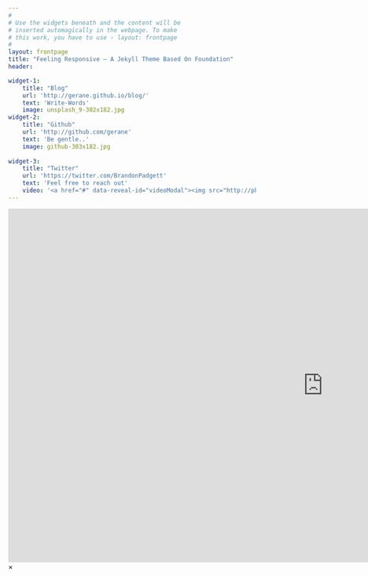 ```yaml
---
#
# Use the widgets beneath and the content will be
# inserted automagically in the webpage. To make
# this work, you have to use › layout: frontpage
#
layout: frontpage
title: "Feeling Responsive – A Jekyll Theme Based On Foundation"
header:

widget-1:
    title: "Blog"
    url: 'http://gerane.github.io/blog/'
    text: 'Write-Words'
    image: unsplash_9-302x182.jpg
widget-2:
    title: "Github"
    url: 'http://github.com/gerane'
    text: 'Be gentle..'
    image: github-303x182.jpg
    
widget-3:
    title: "Twitter"
    url: 'https://twitter.com/BrandonPadgett'
    text: 'Feel free to reach out'
    video: '<a href="#" data-reveal-id="videoModal"><img src="http://phlow.github.io/feeling-responsive/images/start-video-feeling-responsive-302x182.jpg" width="302" height="182" alt=""></a>'
---
```



<div id="videoModal" class="reveal-modal large" data-reveal="">
  <div class="flex-video widescreen vimeo" style="display: block;">
    <iframe width="1280" height="720" src="https://www.youtube.com/embed/3b5zCFSmVvU" frameborder="0" allowfullscreen></iframe>
  </div>
  <a class="close-reveal-modal">&#215;</a>
</div>
